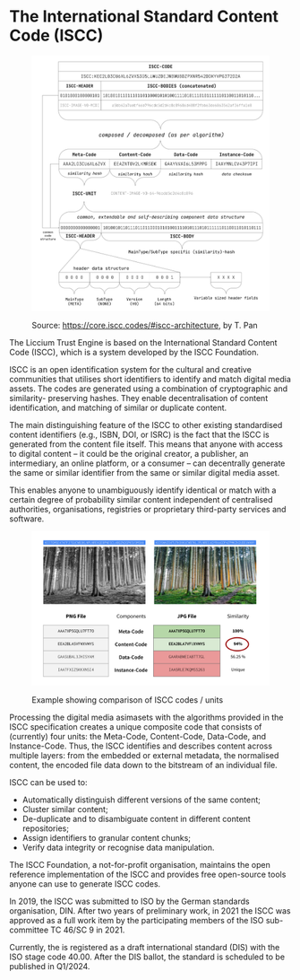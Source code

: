 # The International Standard Content Code (ISCC)

<figure><img src="../.gitbook/assets/iscc-codec-light.png" alt=""><figcaption><p>Source: <a href="https://core.iscc.codes/#iscc-architecture">https://core.iscc.codes/#iscc-architecture</a>, by T. Pan</p></figcaption></figure>

The Liccium Trust Engine is based on the International Standard Content Code (ISCC), which is a system developed by the ISCC Foundation.

ISCC is an open identification system for the cultural and creative communities that utilises short identifiers to identify and match digital media assets. The codes are generated using a combination of cryptographic and similarity- preserving hashes. They enable decentralisation of content identification, and matching of similar or duplicate content.

The main distinguishing feature of the ISCC to other existing standardised content identifiers (e.g., ISBN, DOI, or ISRC) is the fact that the ISCC is generated from the content file itself. This means that anyone with access to digital content – it could be the original creator, a publisher, an intermediary, an online platform, or a consumer – can decentrally generate the same or similar identifier from the same or similar digital media asset.

This enables anyone to unambiguously identify identical or match with a certain degree of probability similar content independent of centralised authorities, organisations, registries or proprietary third-party services and software.

<figure><img src="../.gitbook/assets/Forrest-Slide.png" alt=""><figcaption><p>Example showing comparison of ISCC codes / units</p></figcaption></figure>

Processing the digital media asimasets with the algorithms provided in the ISCC specification creates a unique composite code that consists of (currently) four units: the Meta-Code, Content-Code, Data-Code, and Instance-Code. Thus, the ISCC identifies and describes content across multiple layers: from the embedded or external metadata, the normalised content, the encoded file data down to the bitstream of an individual file.

ISCC can be used to:

* Automatically distinguish different versions of the same content;
* Cluster similar content;
* De-duplicate and to disambiguate content in different content repositories;
* Assign identifiers to granular content chunks;
* Verify data integrity or recognise data manipulation.

The ISCC Foundation, a not-for-profit organisation, maintains the open reference implementation of the ISCC and provides free open-source tools anyone can use to generate ISCC codes.

In 2019, the ISCC was submitted to ISO by the German standards organisation, DIN. After two years of preliminary work, in 2021 the ISCC was approved as a full work item by the participating members of the ISO sub-committee TC 46/SC 9 in 2021.

Currently, the is registered as a draft international standard (DIS) with the ISO stage code 40.00. After the DIS ballot, the standard is scheduled to be published in Q1/2024.
